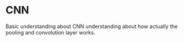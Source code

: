 # CNN
Basic understanding about CNN
understanding about how actually the pooling and convolution layer works.
